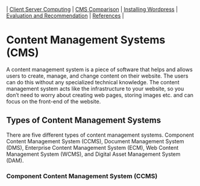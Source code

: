 | [Client Server Computing](CSC.md) |
[CMS Comparison](CMSComp.md) |
[Installing Wordpress](Wordpress.md) |
[Evaluation and Recommendation](EAR.md) |
[References](References.md) |

# Content Management Systems (CMS)

A content management system is a piece of software that helps and allows users to create, manage, and change content on their website. The users can do this without any specialized technical knowledge. The content management system acts like the infrastructure to your website, so you don’t need to worry about creating web pages, storing images etc. and can focus on the front-end of the website.

## Types of Content Management Systems

There are five different types of content management systems. Component Content Management System (CCMS), Document Management System (DMS), Enterprise Content Management System (ECM), Web Content Management System (WCMS), and Digital Asset Management System (DAM).

### Component Content Management System (CCMS)
